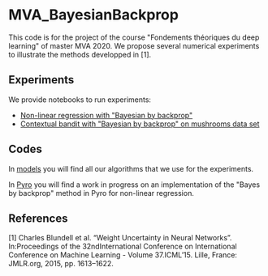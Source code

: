 # MVA_BayesianBackprop

This code is for the project of the course "Fondements théoriques du deep learning" of master MVA 2020. We propose several numerical experiments to illustrate the methods developped in [1].


## Experiments

We provide notebooks to run experiments:
* [Non-linear regression with "Bayesian by backprop"](regression.ipynb)
* [Contextual bandit with "Bayesian by backprop" on mushrooms data set](RL.ipynb)

## Codes

In [models](models) you will find all our algorithms that we use for the experiments.

In [Pyro](Pyro) you will find a work in progress on an implementation of the "Bayes by backprop" method in Pyro for non-linear regression.

## References

[1] Charles Blundell et al. “Weight Uncertainty in Neural Networks”. In:Proceedings of the 32ndInternational Conference on International Conference on Machine Learning - Volume 37.ICML’15. Lille, France: JMLR.org, 2015, pp. 1613–1622.